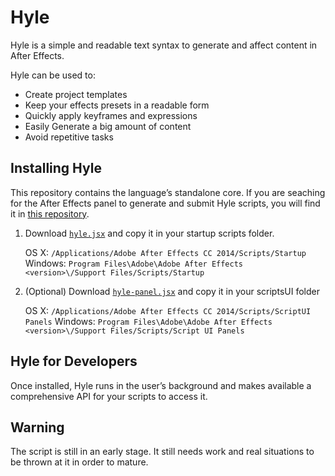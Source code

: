 # Hyle

Hyle is a simple and readable text syntax to generate and affect content in After Effects.

Hyle can be used to:

- Create project templates
- Keep your effects presets in a readable form
- Quickly apply keyframes and expressions
- Easily Generate a big amount of content
- Avoid repetitive tasks

## Installing Hyle

This repository contains the language’s standalone core. If you are seaching for the After Effects panel to generate and submit Hyle scripts, you will find it in [this repository](). 

1. Download [`hyle.jsx`](https://github.com/Hyle-Script/Hyle/blob/master/hyle.jsx) and copy it in your startup scripts folder.
    
      OS X: `/Applications/Adobe After Effects CC 2014/Scripts/Startup`
      Windows: `Program Files\Adobe\Adobe After Effects <version>\/Support Files/Scripts/Startup`

2. (Optional) Download [`hyle-panel.jsx`](https://github.com/Hyle-Script/Hyle-Panel/blob/master/Hyle%20Panel.jsx) and copy it in your scriptsUI folder

      OS X: `/Applications/Adobe After Effects CC 2014/Scripts/ScriptUI Panels`
      Windows: `Program Files\Adobe\Adobe After Effects <version>\/Support Files/Scripts/Script UI Panels`

## Hyle for Developers

Once installed, Hyle runs in the user’s background and makes available a comprehensive API for your scripts to access it.

## Warning

The script is still in an early stage. It still needs work and real situations to be thrown at it in order to mature.


